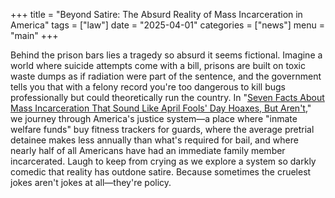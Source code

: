+++
title = "Beyond Satire: The Absurd Reality of Mass Incarceration in America"
tags = ["law"]
date = "2025-04-01"
categories = ["news"]
menu = "main"
+++

Behind the prison bars lies a tragedy so absurd it seems fictional. Imagine a world where suicide attempts come with a bill, prisons are built on toxic waste dumps as if radiation were part of the sentence, and the government tells you that with a felony record you're too dangerous to kill bugs professionally but could theoretically run the country. In "[Seven Facts About Mass Incarceration That Sound Like April Fools' Day Hoaxes, But Aren't](https://www.prisonpolicy.org/blog/2025/04/01/april-fools/)," we journey through America's justice system—a place where "inmate welfare funds" buy fitness trackers for guards, where the average pretrial detainee makes less annually than what's required for bail, and where nearly half of all Americans have had an immediate family member incarcerated. Laugh to keep from crying as we explore a system so darkly comedic that reality has outdone satire. Because sometimes the cruelest jokes aren't jokes at all—they're policy.
